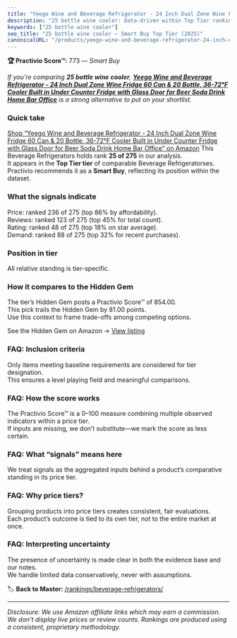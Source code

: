 ```yaml
---
title: "Yeego Wine and Beverage Refrigerator - 24 Inch Dual Zone Wine Fridge 60 Can & 20 Bottle, 36-72°F Cooler Built in Under Counter Fridge with Glass Door for Beer Soda Drink Home Bar Office"
description: "25 bottle wine cooler: Data-driven within Top Tier ranking using the Practivio Score™. Positioned by quality, value, demand, findability, momentum."
keywords: ["25 bottle wine cooler"]
seo_title: "25 bottle wine cooler — Smart Buy Top Tier (2025)"
canonicalURL: "/products/yeego-wine-and-beverage-refrigerator-24-inch-dual-zone-wine-fridge-60-can-20-bottle-36-72f-cooler-built-in-under-counter-fridge-with-glass-door-for-beer-soda-drink-home-bar-office-B0DFPZ3X3C/"
---
```


**🏆 Practivio Score™:** 773 — _Smart Buy_


*If you're comparing **25 bottle wine cooler**, **[Yeego Wine and Beverage Refrigerator - 24 Inch Dual Zone Wine Fridge 60 Can & 20 Bottle, 36-72°F Cooler Built in Under Counter Fridge with Glass Door for Beer Soda Drink Home Bar Office](https://www.amazon.com/dp/B0DFPZ3X3C?tag=practivio-20)** is a strong alternative to put on your shortlist.*
### Quick take
[Shop “Yeego Wine and Beverage Refrigerator - 24 Inch Dual Zone Wine Fridge 60 Can & 20 Bottle, 36-72°F Cooler Built in Under Counter Fridge with Glass Door for Beer Soda Drink Home Bar Office” on Amazon](https://www.amazon.com/dp/B0DFPZ3X3C?tag=practivio-20)
This Beverage Refrigerators holds rank **25 of 275** in our analysis.  
It appears in the **Top Tier tier** of comparable Beverage Refrigeratorses.  
Practivio recommends it as a **Smart Buy**, reflecting its position within the dataset.

### What the signals indicate
Price: ranked 236 of 275 (top 86% by affordability).  
Reviews: ranked 123 of 275 (top 45% for total count).  
Rating: ranked 48 of 275 (top 18% on star average).  
Demand: ranked 88 of 275 (top 32% for recent purchases).

### Position in tier
All relative standing is tier-specific.

### How it compares to the Hidden Gem
The tier’s Hidden Gem posts a Practivio Score™ of 854.00.  
This pick trails the Hidden Gem by 81.00 points.  
Use this context to frame trade-offs among competing options.  

See the Hidden Gem on Amazon → [View listing](https://www.amazon.com/dp/B09F9WX11W?tag=practivio-20)

### FAQ: Inclusion criteria
Only items meeting baseline requirements are considered for tier designation.  
This ensures a level playing field and meaningful comparisons.

### FAQ: How the score works
The Practivio Score™ is a 0–100 measure combining multiple observed indicators within a price tier.  
If inputs are missing, we don’t substitute—we mark the score as less certain.

### FAQ: What “signals” means here
We treat signals as the aggregated inputs behind a product’s comparative standing in its price tier.

### FAQ: Why price tiers?
Grouping products into price tiers creates consistent, fair evaluations.  
Each product’s outcome is tied to its own tier, not to the entire market at once.

### FAQ: Interpreting uncertainty
The presence of uncertainty is made clear in both the evidence base and our notes.  
We handle limited data conservatively, never with assumptions.


🏷️ **Back to Master:** [/rankings/beverage-refrigerators/](/rankings/beverage-refrigerators/)

---
_Disclosure: We use Amazon affiliate links which may earn a commission. We don’t display live prices or review counts. Rankings are produced using a consistent, proprietary methodology._
